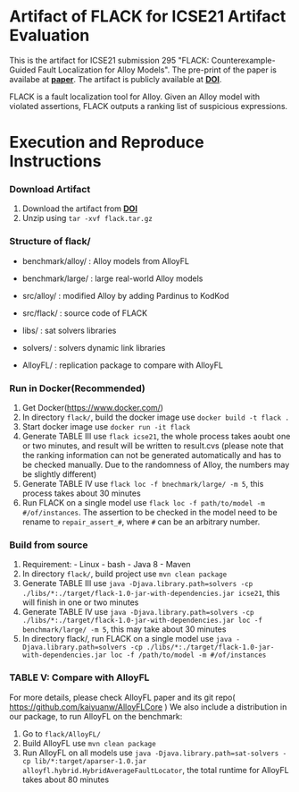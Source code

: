 # Artifact of FLACK for ICSE21 Artifact Evaluation
This is the artifact for ICSE21 submission 295 "FLACK: Counterexample-Guided Fault Localization for Alloy Models". The pre-print of the paper is availabe at  **[paper](https://github.com/guolong-zheng/flack-ae/blob/main/paper.pdf)**. The artifact is publicly available at **[DOI](https://doi.org/10.6084/m9.figshare.13439894.v6)**.

FLACK is a fault localization tool for Alloy. Given an Alloy model with violated assertions, FLACK outputs a ranking list of suspicious expressions.

# Execution and Reproduce Instructions
### Download Artifact
  1. Download the artifact from **[DOI](https://doi.org/10.6084/m9.figshare.13439894.v6)**
  2. Unzip using ```tar -xvf flack.tar.gz```
  
### Structure of flack/
- benchmark/alloy/ : Alloy models from AlloyFL

- benchmark/large/ : large real-world Alloy models

- src/alloy/       : modified Alloy by adding Pardinus to KodKod

- src/flack/       : source code of FLACK

- libs/            : sat solvers libraries

- solvers/         : solvers dynamic link libraries

- AlloyFL/         : replication package to compare with AlloyFL

### Run in Docker(Recommended)
  1. Get Docker(https://www.docker.com/)
  2. In directory ```flack/```, build the docker image use ```docker build -t flack .```
  3. Start docker image use ```docker run -it flack```
  4. Generate TABLE III use ```flack icse21```, the whole process takes aoubt one or two minutes, and result will be written to result.cvs (please note that the ranking information can not be generated automatically and has to be checked manually. Due to the randomness of Alloy, the numbers may be slightly different)
  5. Generate TABLE IV use ```flack loc -f bnechmark/large/ -m 5```, this process takes about 30 minutes
  6. Run FLACK on a single model use ```flack loc -f path/to/model -m #/of/instances```. The assertion to be checked in the model need to be rename to ```repair_assert_#```, where ```#``` can be an arbitrary number.

### Build from source
  1. Requirement:
	- Linux
	- bash
  	- Java 8
	- Maven
  2. In directory ```flack/```, build project use ```mvn clean package```
  3. Generate TABLE III use ```java -Djava.library.path=solvers -cp ./libs/*:./target/flack-1.0-jar-with-dependencies.jar icse21```, this will finish in one or two minutes
  4. Generate TABLE IV use ```java -Djava.library.path=solvers -cp ./libs/*:./target/flack-1.0-jar-with-dependencies.jar loc -f benchmark/large/ -m 5```, this may take about 30 minutes 
  5. In directory flack/, run FLACK on a single model use ```java -Djava.library.path=solvers -cp ./libs/*:./target/flack-1.0-jar-with-dependencies.jar loc -f /path/to/model -m #/of/instances```

### TABLE V: Compare with AlloyFL
For more details, please check AlloyFL paper and its git repo( https://github.com/kaiyuanw/AlloyFLCore )
We also include a distribution in our package, to run AlloyFL on the benchmark:
  1. Go to ```flack/AlloyFL/```
  2. Build AlloyFL use ```mvn clean package```
  3. Run AlloyFL on all models use ```java -Djava.library.path=sat-solvers -cp lib/*:target/aparser-1.0.jar alloyfl.hybrid.HybridAverageFaultLocator```, the total runtime for AlloyFL takes about 80 minutes
